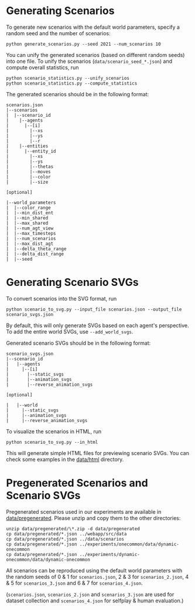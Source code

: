 # Generating Scenarios

To generate new scenarios with the default world parameters, specify a random seed and the number of scenarios:

```
python generate_scenarios.py --seed 2021 --num_scenarios 10
```

You can unify the generated scenarios (based on different random seeds) into one file. To unify the scenarios (`data/scenario_seed_*.json`) and compute overall statistics, run

```
python scenario_statistics.py --unify_scenarios
python scenario_statistics.py --compute_statistics
```

The generated scenarios should be in the following format:

```
scenarios.json
|--scenarios
|  |--scenario_id
|    |--agents
|      |--[i]
|        |--xs
|        |--ys
|        |--r
|    |--entities
|      |--entity_id
|        |--xs
|        |--ys
|        |--thetas
|        |--moves
|        |--color
|        |--size

[optional]

|--world_parameters
|  |--color_range
|  |--min_dist_ent
|  |--min_shared
|  |--max_shared
|  |--num_agt_view
|  |--max_timesteps
|  |--num_scenarios
|  |--max_dist_agt
|  |--delta_theta_range
|  |--delta_dist_range
|  |--seed
```

# Generating Scenario SVGs

To convert scenarios into the SVG format, run

```
python scenario_to_svg.py --input_file scenarios.json --output_file scenario_svgs.json
```

By default, this will only generate SVGs based on each agent's perspective. To add the entire world SVGs, use `--add_world_svgs`.

Generated scenario SVGs should be in the following format:

```
scenario_svgs.json
|--scenario_id
|   |--agents
|     |--[i]
|       |--static_svgs
|       |--animation_svgs
|       |--reverse_animation_svgs

[optional]

|   |--world
|     |--static_svgs
|     |--animation_svgs
|     |--reverse_animation_svgs
```

To visualize the scenarios in HTML, run

```
python scenario_to_svg.py --in_html
```

This will generate simple HTML files for previewing scenario SVGs. You can check some examples in the [data/html](https://github.com/Alab-NII/dynamic-onecommon/tree/master/scenarios/data/html) directory.

# Pregenerated Scenarios and Scenario SVGs

Pregenerated scenarios used in our experiments are available in [data/pregenerated](https://github.com/Alab-NII/dynamic-onecommon/tree/master/scenarios/data/pregenerated). Please unzip and copy them to the other directories:

```
unzip data/pregenerated/\*.zip -d data/pregenerated
cp data/pregenerated/*.json ../webapp/src/data
cp data/pregenerated/*.json ../data/scenarios
cp data/pregenerated/*.json ../experiments/onecommon/data/dynamic-onecommon
cp data/pregenerated/*.json ../experiments/dynamic-onecommon/data/dynamic-onecommon
```

All scenarios can be reproduced using the default world parameters with the random seeds of 0 & 1 for `scenarios.json`, 2 & 3 for `scenarios_2.json`, 4 & 5 for `scenarios_3.json` and 6 & 7 for `scenarios_4.json`.

(`scenarios.json`, `scenarios_2.json` and `scenarios_3.json` are used for dataset collection and `scenarios_4.json` for selfplay & human evaluation.)

